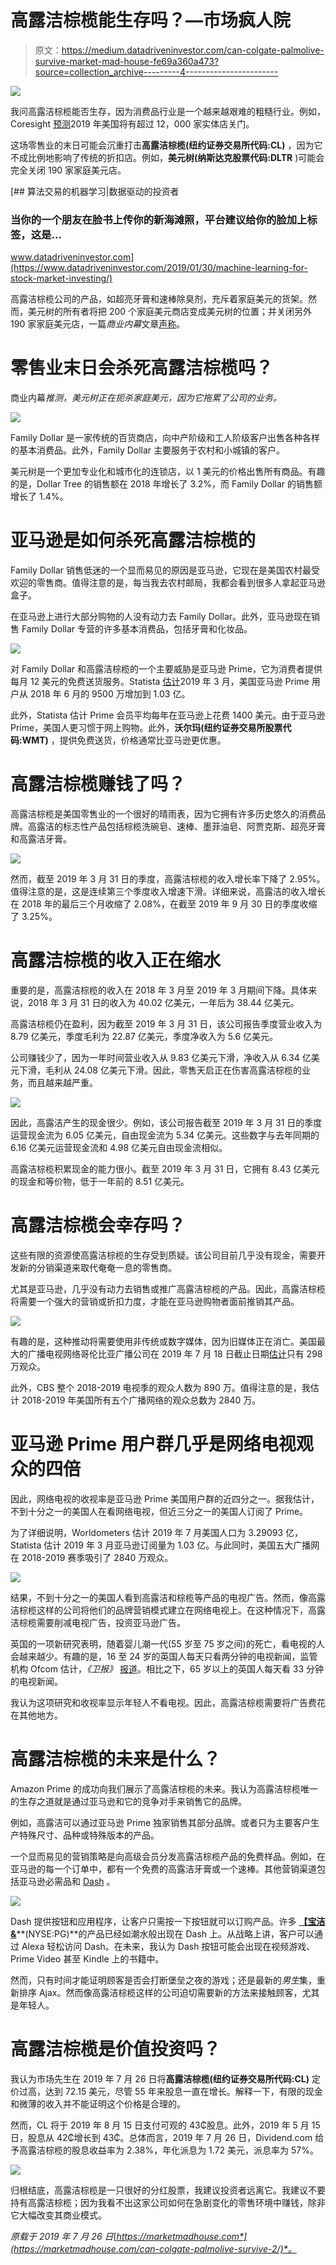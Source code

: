# 高露洁棕榄能生存吗？—市场疯人院

> 原文：<https://medium.datadriveninvestor.com/can-colgate-palmolive-survive-market-mad-house-fe69a360a473?source=collection_archive---------4----------------------->

[![](img/c8840182bd39b80cfb64d2a916cf7231.png)](http://www.track.datadriveninvestor.com/1B9E)

我问高露洁棕榄能否生存，因为消费品行业是一个越来越艰难的粗糙行业。例如，Coresight [预测](https://marketmadhouse.com/how-to-invest-for-the-retail-apocalypse/)2019 年美国将有超过 12，000 家实体店关门。

这场零售业的末日可能会沉重打击**高露洁棕榄(纽约证券交易所代码:CL)** ，因为它不成比例地影响了传统的折扣店。例如，**美元树(纳斯达克股票代码:DLTR** )可能会完全关闭 190 家家庭美元店。

[](https://www.datadriveninvestor.com/2019/01/30/machine-learning-for-stock-market-investing/) [## 算法交易的机器学习|数据驱动的投资者

### 当你的一个朋友在脸书上传你的新海滩照，平台建议给你的脸加上标签，这是…

www.datadriveninvestor.com](https://www.datadriveninvestor.com/2019/01/30/machine-learning-for-stock-market-investing/) 

高露洁棕榄公司的产品，如超亮牙膏和速棒除臭剂，充斥着家庭美元的货架。然而，美元树的所有者将把 200 个家庭美元商店变成美元树的位置；并关闭另外 190 家家庭美元店，一篇*商业内幕*文章[声称](https://www.businessinsider.com/dollar-tree-closes-hundreds-of-family-dollar-stores-2019-3)。

# 零售业末日会杀死高露洁棕榄吗？

商业内幕*推测，美元树正在扼杀家庭美元，因为它拖累了公司的业务。*

![](img/f1c0a9f88ae095c525eec050dca3a08e.png)

Family Dollar 是一家传统的百货商店，向中产阶级和工人阶级客户出售各种各样的基本消费品。此外，Family Dollar 主要服务于农村和小城镇的客户。

美元树是一个更加专业化和城市化的连锁店，以 1 美元的价格出售所有商品。有趣的是，Dollar Tree 的销售额在 2018 年增长了 3.2%，而 Family Dollar 的销售额增长了 1.4%。

# 亚马逊是如何杀死高露洁棕榄的

Family Dollar 销售低迷的一个显而易见的原因是亚马逊，它现在是美国农村最受欢迎的零售商。值得注意的是，每当我去农村邮局，我都会看到很多人拿起亚马逊盒子。

在亚马逊上进行大部分购物的人没有动力去 Family Dollar。此外，亚马逊现在销售 Family Dollar 专营的许多基本消费品，包括牙膏和化妆品。

![](img/fa26ca4fb232c7d9b6cc398b88a95e81.png)

对 Family Dollar 和高露洁棕榄的一个主要威胁是亚马逊 Prime，它为消费者提供每月 12 美元的免费送货服务。Statista [估计](https://www.statista.com/statistics/546894/number-of-amazon-prime-paying-members/)2019 年 3 月，美国亚马逊 Prime 用户从 2018 年 6 月的 9500 万增加到 1.03 亿。

此外，Statista 估计 Prime 会员平均每年在亚马逊上花费 1400 美元。由于亚马逊 Prime，美国人更习惯于网上购物。此外，**沃尔玛(纽约证券交易所股票代码:WMT)** ，提供免费送货，价格通常比亚马逊更优惠。

# 高露洁棕榄赚钱了吗？

高露洁棕榄是美国零售业的一个很好的晴雨表，因为它拥有许多历史悠久的消费品牌。高露洁的标志性产品包括棕榄洗碗皂、速棒、墨菲油皂、阿贾克斯、超亮牙膏和高露洁牙膏。

![](img/b9e967de4d66e088b92a0f272c7554de.png)

然而，截至 2019 年 3 月 31 日的季度，高露洁棕榄的收入增长率下降了 2.95%。值得注意的是，这是连续第三个季度收入增速下滑。详细来说，高露洁的收入增长在 2018 年的最后三个月收缩了 2.08%，在截至 2019 年 9 月 30 日的季度收缩了 3.25%。

# 高露洁棕榄的收入正在缩水

重要的是，高露洁棕榄的收入在 2018 年 3 月至 2019 年 3 月期间下降。具体来说，2018 年 3 月 31 日的收入为 40.02 亿美元，一年后为 38.44 亿美元。

高露洁棕榄仍在盈利，因为截至 2019 年 3 月 31 日，该公司报告季度营业收入为 8.79 亿美元，季度毛利为 22.87 亿美元，季度净收入为 5.6 亿美元。

公司赚钱少了，因为一年时间营业收入从 9.83 亿美元下滑，净收入从 6.34 亿美元下滑，毛利从 24.08 亿美元下滑。因此，零售天启正在伤害高露洁棕榄的业务，而且越来越严重。

![](img/e636031e41c72aa4cf3c0ca3ad743d54.png)

因此，高露洁产生的现金很少。例如，该公司报告截至 2019 年 3 月 31 日的季度运营现金流为 6.05 亿美元，自由现金流为 5.34 亿美元。这些数字与去年同期的 6.16 亿美元运营现金流和 4.98 亿美元自由现金流相似。

高露洁棕榄积累现金的能力很小。截至 2019 年 3 月 31 日，它拥有 8.43 亿美元的现金和等价物，低于一年前的 8.51 亿美元。

# 高露洁棕榄会幸存吗？

这些有限的资源使高露洁棕榄的生存受到质疑。该公司目前几乎没有现金，需要开发新的分销渠道来取代奄奄一息的零售商。

尤其是亚马逊，几乎没有动力去销售或推广高露洁棕榄的产品。因此，高露洁棕榄将需要一个强大的营销或折扣力度，才能在亚马逊购物者面前推销其产品。

![](img/9802e898e76f27e7d24484e7f31dc24e.png)

有趣的是，这种推动将需要使用非传统或数字媒体，因为旧媒体正在消亡。美国最大的广播电视网络哥伦比亚广播公司在 2019 年 7 月 18 日截止日期[估计](https://marketmadhouse.com/can-colgate-palmolive-survive-2/estimates)只有 298 万观众。

此外，CBS 整个 2018-2019 电视季的观众人数为 890 万。值得注意的是，我估计 2018-2019 年美国所有五个广播网络的观众总数为 2840 万。

# 亚马逊 Prime 用户群几乎是网络电视观众的四倍

因此，网络电视的收视率是亚马逊 Prime 美国用户群的近四分之一。据我估计，不到十分之一的美国人在看网络电视，但近三分之一的美国人订阅了 Prime。

为了详细说明，Worldometers 估计 2019 年 7 月美国人口为 3.29093 亿，Statista 估计 2019 年 3 月亚马逊订阅量为 1.03 亿。与此同时，美国五大广播网在 2018-2019 赛季吸引了 2840 万观众。

![](img/8ec9aa099333d13c21965bcf8e45da84.png)

结果，不到十分之一的美国人看到高露洁和棕榄等产品的电视广告。然而，像高露洁棕榄这样的公司将他们的品牌营销模式建立在网络电视上。在这种情况下，高露洁棕榄需要削减电视广告，投资亚马逊广告。

英国的一项新研究表明，随着婴儿潮一代(55 岁至 75 岁之间)的死亡，看电视的人会越来越少。有趣的是，16 至 24 岁的英国人每天只看两分钟的电视新闻，监管机构 Ofcom 估计，*《卫报》* [报道](https://www.theguardian.com/tv-and-radio/2019/jul/24/young-people-uk-abandon-tv-news-almost-entirely-ofcom)。相比之下，65 岁以上的英国人每天看 33 分钟的电视新闻。

我认为这项研究和收视率显示年轻人不看电视。因此，高露洁棕榄需要将广告费花在其他地方。

# 高露洁棕榄的未来是什么？

Amazon Prime 的成功向我们展示了高露洁棕榄的未来。我认为高露洁棕榄唯一的生存之道就是通过亚马逊和它的竞争对手来销售它的品牌。

例如，高露洁可以通过亚马逊 Prime 独家销售其部分品牌。或者只为主要客户生产特殊尺寸、品种或特殊版本的产品。

一个显而易见的营销策略是向高级会员分发高露洁棕榄产品的免费样品。例如，在亚马逊的每一个订单中，都有一个免费的高露洁牙膏或一个速棒。其他营销渠道包括亚马逊必需品和 [Dash](https://www.amazon.com/b/ref=s9_acss_bw_cg_SnakeLM_md1_w?node=17276841011&pf_rd_m=ATVPDKIKX0DER&pf_rd_s=merchandised-search-2&pf_rd_r=HDJ6FNV60WRYV9FYYEAC&pf_rd_t=101&pf_rd_p=8626d1fa-60a1-4a53-83d9-9a6653cf7563&pf_rd_i=17729534011) 。

![](img/92d49ef21d0eebe4003ab34ed4a0af1e.png)

Dash 提供按钮和应用程序，让客户只需按一下按钮就可以订购产品。许多 [**【宝洁&**](https://marketmadhouse.com/procter-gamble-asks-can-traditional-brands-survive-in-the-21st-century/)**(NYSE:PG)**的产品已经如潮水般出现在 Dash 上。从战略上讲，客户可以通过 Alexa 轻松访问 Dash。在未来，我认为 Dash 按钮可能会出现在视频游戏、Prime Video 甚至 Kindle 上的书籍中。

然而，只有时间才能证明顾客是否会打断堡垒之夜的游戏；还是最新的*男生*集，重新排序 Ajax。然而像高露洁棕榄这样的公司迫切需要新的方法来接触顾客，尤其是年轻人。

# 高露洁棕榄是价值投资吗？

我认为市场先生在 2019 年 7 月 26 日将**高露洁棕榄(纽约证券交易所代码:CL)** 定价过高，达到 72.15 美元，尽管 55 年来股息一直在增长。解释一下，有限的现金和微薄的收入并不能证明这个价格是合理的。

然而，CL 将于 2019 年 8 月 15 日支付可观的 43₵股息。此外，2019 年 5 月 15 日，股息从 42₵增长到 43₵。总体而言，2019 年 7 月 26 日，Dividend.com 给予高露洁棕榄的股息收益率为 2.38%，年化派息为 1.72 美元，派息率为 57%。

![](img/b5b0508f19aa876634f041d925ff8fd3.png)

归根结底，高露洁棕榄是一只很好的分红股票，我建议投资者远离它。我建议不要持有高露洁棕榄；因为我看不出这家公司如何在急剧变化的零售环境中赚钱，除非它大幅改变其商业模式。

*原载于 2019 年 7 月 26 日*[*https://marketmadhouse.com*](https://marketmadhouse.com/can-colgate-palmolive-survive-2/)*。*